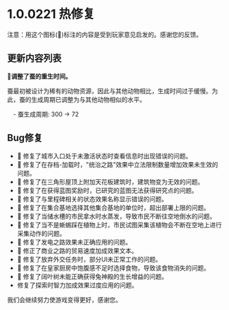 # 1.0.0221 热修复

注意：用这个图标(💌)标注的内容是受到玩家意见启发的。感谢您的反馈。

## 更新内容列表

**💌调整了蚕的重生时间。**

蚕最初被设计为稀有的动物资源，因此与其他动物相比，生成时间过于缓慢。为此，蚕的生成周期已调整为与其他动物相似的水平。

　- 蚕生成周期: 300 -> 72

## Bug修复

- 💌 修复了城市入口处于未激活状态时查看信息时出现错误的问题。
- 💌 修复了在存档-加载时，"统治之路"效果中立法限制数量增加效果未生效的问题。
- 💌 修复了在三角形屋顶上附加天花板建筑时，建筑物变为无效的问题。
- 💌 修复了在获得蓝图奖励时，已研究的蓝图无法获得研究点的问题。
- 💌 修复了与里程碑相关的状态效果名称显示错误的问题。
- 💌 修复了在集合基地选择其他集合基地的单位时，超出部署上限的问题。
- 💌 修复了当储水槽的市民拿水时水蒸发，导致市民不断往空地倒水的问题。
- 💌 修复了当不是蜥蜴踩在植物上时，市民试图采集该植物会不断在空地上进行采集动作的问题。
- 💌 修复了发电之路效果未正确应用的问题。
- 💌 修正了商业之路的贸易速度加成效果文本。
- 💌 修复了放弃外交任务时，部分UI未正常工作的问题。
- 💌 修复了在皇家厨房中饱腹感不足时选择食物，导致该食物消失的问题。
- 💌 修复了阔叶树未能正确获得兔神殿的生长增益的问题。
- 修复了探索时智力加成效果过度应用的问题。

我们会继续努力使游戏变得更好，感谢您。
